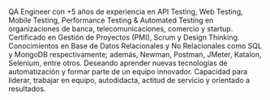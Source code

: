 QA Engineer con +5 años de experiencia en API Testing, Web Testing, Mobile Testing, Performance Testing & Automated Testing en organizaciones de banca, telecomunicaciones, comercio y startup. Certificado en Gestión de Proyectos (PMI), Scrum y Design Thinking. Conocimientos en Base de Datos Relacionales y No Relacionales como SQL y MongoDB respectivamente; además, Newman, Postman, JMeter, Katalon, Selenium, entre otros. Deseando aprender nuevas tecnologías de automatización y formar parte de un equipo innovador. Capacidad para liderar, trabajar en equipo, autodidacta, actitud de servicio y orientado a resultados.